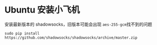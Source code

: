 # Ubuntu 安装小飞机


安装最新版本的 shadowsocks，旧版本可能会出现 `aes-255-gcm`找不到的问题
```shell
sudo pip install https://github.com/shadowsocks/shadowsocks/archive/master.zip
```